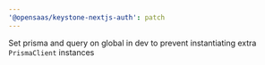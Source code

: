 ```yaml
---
'@opensaas/keystone-nextjs-auth': patch
---
```


Set prisma and query on global in dev to prevent instantiating extra `PrismaClient` instances
